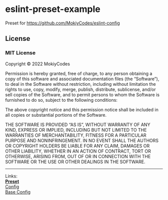 # eslint-preset-example

Preset for https://github.com/MokiyCodes/eslint-config

## License

### MIT License

Copyright © 2022 MokiyCodes

Permission is hereby granted, free of charge, to any person obtaining a copy of this software and associated documentation files (the “Software”), to deal in the Software without restriction, including without limitation the rights to use, copy, modify, merge, publish, distribute, sublicense, and/or sell copies of the Software, and to permit persons to whom the Software is furnished to do so, subject to the following conditions:

The above copyright notice and this permission notice shall be included in all copies or substantial portions of the Software.

THE SOFTWARE IS PROVIDED “AS IS”, WITHOUT WARRANTY OF ANY KIND, EXPRESS OR IMPLIED, INCLUDING BUT NOT LIMITED TO THE WARRANTIES OF MERCHANTABILITY, FITNESS FOR A PARTICULAR PURPOSE AND NONINFRINGEMENT. IN NO EVENT SHALL THE AUTHORS OR COPYRIGHT HOLDERS BE LIABLE FOR ANY CLAIM, DAMAGES OR OTHER LIABILITY, WHETHER IN AN ACTION OF CONTRACT, TORT OR OTHERWISE, ARISING FROM, OUT OF OR IN CONNECTION WITH THE SOFTWARE OR THE USE OR OTHER DEALINGS IN THE SOFTWARE.

---

Links:<br/>
**[Preset](https://github.com/MokiyCodes/eslint-config-preset)**<br/>
[Config](https://github.com/MokiyCodes/eslint-config)<br/>
[Base Config](https://github.com/MokiyCodes/eslint-config-base)
